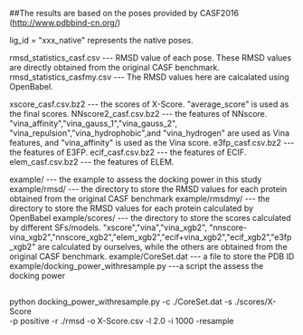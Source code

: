 ##The results are based on the poses provided by CASF2016 (http://www.pdbbind-cn.org/)

lig_id = "xxx_native" represents the native poses.

rmsd_statistics_casf.csv            ---  RMSD value of each pose. These RMSD values are directly obtained from the original CASF benchmark.
rmsd_statistics_casfmy.csv          ---  The RMSD values here are calcalated using OpenBabel.

xscore_casf.csv.bz2                 ---  the scores of X-Score.   "average_score" is used as the final scores.
NNscore2_casf.csv.bz2               ---  the features of NNscore.   "vina_affinity","vina_gauss_1","vina_gauss_2",
									"vina_repulsion","vina_hydrophobic",and "vina_hydrogen" are used as Vina features, and
									"vina_affinity" is used as the Vina score. 
e3fp_casf.csv.bz2                    ---  the features of E3FP.
ecif_casf.csv.bz2                    ---  the features of ECIF.
elem_casf.csv.bz2                    ---  the features of ELEM.


example/                            --- the example to assess the docking power in this study
example/rmsd/                       ---  the directory to store the RMSD values for each protein obtained from the original CASF benchmark
example/rmsdmy/                     ---  the directory to store the RMSD values for each protein calculated by OpenBabel
example/scores/                     ---  the directory to store the scores calculated by different SFs/models.	"xscore","vina","vina_xgb2",
									"nnscore-vina_xgb2","nnscore_xgb2","elem_xgb2","ecif+vina_xgb2","ecif_xgb2","e3fp_xgb2" are calculated by
									 ourselves, while the others are obtained from the original CASF benchmark.
example/CoreSet.dat  	            --- a file to store the PDB ID
example/docking_power_withresample.py  ---a script the assess the docking power						
									
##									
python docking_power_withresample.py -c ./CoreSet.dat -s ./scores/X-Score \
-p positive -r ./rmsd -o X-Score.csv -l 2.0 -i 1000 -resample

